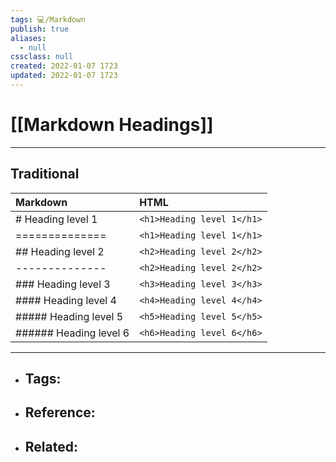 ```yaml
---
tags: 💻️/Markdown
publish: true
aliases:
  - null
cssclass: null
created: 2022-01-07 1723
updated: 2022-01-07 1723
---
```


# [[Markdown Headings]]

---

## Traditional

| Markdown               | HTML                       |
|:---------------------- |:-------------------------- |
| # Heading level 1      | `<h1>Heading level 1</h1>` |
| ==============         | `<h1>Heading level 1</h1>` |
| ## Heading level 2     | `<h2>Heading level 2</h2>` |
| --------------         | `<h2>Heading level 2</h2>` |
| ### Heading level 3    | `<h3>Heading level 3</h3>` |
| #### Heading level 4   | `<h4>Heading level 4</h4>` |
| ##### Heading level 5  | `<h5>Heading level 5</h5>` |
| ###### Heading level 6 | `<h6>Heading level 6</h6>` |

---

- Tags: 
	- 
- Reference:
	- 
- Related:
	- 
